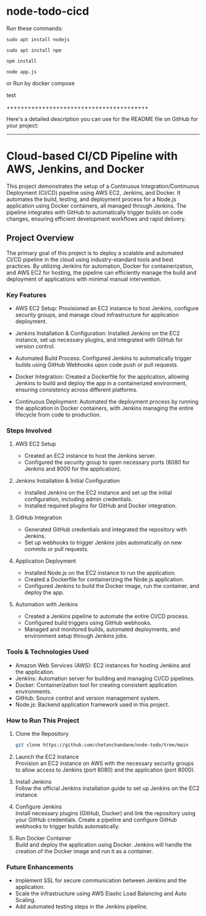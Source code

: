 # node-todo-cicd

Run these commands:


`sudo apt install nodejs`


`sudo apt install npm`


`npm install`

`node app.js`

or Run by docker compose

test

++++++++++++++++++++++++++++++++++++++++

Here's a detailed description you can use for the README file on GitHub for your project:

---

# Cloud-based CI/CD Pipeline with AWS, Jenkins, and Docker

This project demonstrates the setup of a Continuous Integration/Continuous Deployment (CI/CD) pipeline using AWS EC2, Jenkins, and Docker. It automates the build, testing, and deployment process for a Node.js application using Docker containers, all managed through Jenkins. The pipeline integrates with GitHub to automatically trigger builds on code changes, ensuring efficient development workflows and rapid delivery.

## Project Overview

The primary goal of this project is to deploy a scalable and automated CI/CD pipeline in the cloud using industry-standard tools and best practices. By utilizing Jenkins for automation, Docker for containerization, and AWS EC2 for hosting, the pipeline can efficiently manage the build and deployment of applications with minimal manual intervention.

### Key Features

- AWS EC2 Setup: Provisioned an EC2 instance to host Jenkins, configure security groups, and manage cloud infrastructure for application deployment.
  
- Jenkins Installation & Configuration: Installed Jenkins on the EC2 instance, set up necessary plugins, and integrated with GitHub for version control.

- Automated Build Process: Configured Jenkins to automatically trigger builds using GitHub Webhooks upon code push or pull requests.

- Docker Integration: Created a Dockerfile for the application, allowing Jenkins to build and deploy the app in a containerized environment, ensuring consistency across different platforms.

- Continuous Deployment: Automated the deployment process by running the application in Docker containers, with Jenkins managing the entire lifecycle from code to production.

### Steps Involved

1. AWS EC2 Setup  
   - Created an EC2 instance to host the Jenkins server.
   - Configured the security group to open necessary ports (8080 for Jenkins and 8000 for the application).

2. Jenkins Installation & Initial Configuration  
   - Installed Jenkins on the EC2 instance and set up the initial configuration, including admin credentials.
   - Installed required plugins for GitHub and Docker integration.

3. GitHub Integration  
   - Generated GitHub credentials and integrated the repository with Jenkins.
   - Set up webhooks to trigger Jenkins jobs automatically on new commits or pull requests.

4. Application Deployment  
   - Installed Node.js on the EC2 instance to run the application.
   - Created a Dockerfile for containerizing the Node.js application.
   - Configured Jenkins to build the Docker image, run the container, and deploy the app.

5. Automation with Jenkins  
   - Created a Jenkins pipeline to automate the entire CI/CD process.
   - Configured build triggers using GitHub webhooks.
   - Managed and monitored builds, automated deployments, and environment setup through Jenkins jobs.

### Tools & Technologies Used

- Amazon Web Services (AWS): EC2 instances for hosting Jenkins and the application.
- Jenkins: Automation server for building and managing CI/CD pipelines.
- Docker: Containerization tool for creating consistent application environments.
- GitHub: Source control and version management system.
- Node.js: Backend application framework used in this project.

### How to Run This Project

1. Clone the Repository
   ```bash
   git clone https://github.com/chetanchandane/node-todo/tree/main
   ```
2. Launch the EC2 Instance  
   Provision an EC2 instance on AWS with the necessary security groups to allow access to Jenkins (port 8080) and the application (port 8000).

3. Install Jenkins  
   Follow the official Jenkins installation guide to set up Jenkins on the EC2 instance.

4. Configure Jenkins  
   Install necessary plugins (GitHub, Docker) and link the repository using your GitHub credentials. Create a pipeline and configure GitHub webhooks to trigger builds automatically.

5. Run Docker Container  
   Build and deploy the application using Docker. Jenkins will handle the creation of the Docker image and run it as a container.

### Future Enhancements

- Implement SSL for secure communication between Jenkins and the application.
- Scale the infrastructure using AWS Elastic Load Balancing and Auto Scaling.
- Add automated testing steps in the Jenkins pipeline.


